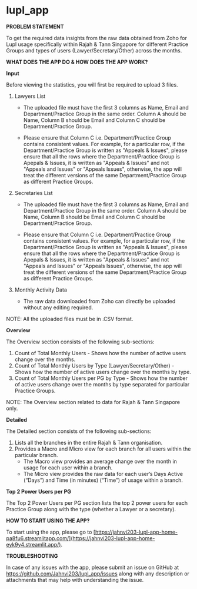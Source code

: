 # lupl_app


**PROBLEM STATEMENT**

To get the required data insights from the raw data obtained from Zoho for Lupl usage specifically within Rajah & Tann Singapore for different Practice Groups and types of users (Lawyer/Secretary/Other) across the months.


**WHAT DOES THE APP DO & HOW DOES THE APP WORK?**


**Input**

Before viewing the statistics, you will first be required to upload 3 files.
  1. Lawyers List
      
       - The uploaded file must have the first 3 columns as Name, Email and Department/Practice Group in the same order. Column A should be Name, Column B should be Email and Column C should be Department/Practice Group.
      
       - Please ensure that Column C i.e. Department/Practice Group contains consistent values. For example, for a particular row, if the Department/Practice Group is written as "Appeals & Issues", please ensure that all the rows where the Department/Practice Group is Apepals & Issues, it is written as "Appeals & Issues" and not "Appeals and Issues" or "Appeals Issues", otherwise, the app will treat the different versions of the same Department/Practice Group as different Practice Groups.
  2. Secretaries List
      
       - The uploaded file must have the first 3 columns as Name, Email and Department/Practice Group in the same order. Column A should be Name, Column B should be Email and Column C should be Department/Practice Group.
      
       - Please ensure that Column C i.e. Department/Practice Group contains consistent values. For example, for a particular row, if the Department/Practice Group is written as "Appeals & Issues", please ensure that all the rows where the Department/Practice Group is Apepals & Issues, it is written as "Appeals & Issues" and not "Appeals and Issues" or "Appeals Issues", otherwise, the app will treat the different versions of the same Department/Practice Group as different Practice Groups.
  3. Monthly Activity Data
       - The raw data downloaded from Zoho can directly be uploaded without any editing required.

NOTE: All the uploaded files must be in .CSV format.


**Overview**

The Overview section consists of the following sub-sections:
  1. Count of Total Monthly Users - Shows how the number of active users change over the months.
  2. Count of Total Monthly Users by Type (Lawyer/Secretary/Other) - Shows how the number of active users change over the months by type.
  3. Count of Total Monthly Users per PG by Type - Shows how the number of active users change over the months by type separated for particular Practice Groups.

NOTE: The Overview section related to data for Rajah & Tann Singapore only.


**Detailed**

The Detailed section consists of the following sub-sections:
  1. Lists all the branches in the entire Rajah & Tann organisation.
  2. Provides a Macro and Micro view for each branch for all users within the particular branch.
       - The Macro view provides an average change over the month in usage for each user within a branch.
       - The Micro view provides the raw data for each user’s Days Active (“Days”) and Time (in minutes) (“Time”) of usage within a branch.

**Top 2 Power Users per PG**

The Top 2 Power Users per PG section lists the top 2 power users for each Practice Group along with the type (whether a Lawyer or a secretary).



**HOW TO START USING THE APP?**

To start using the app, please go to [https://jahnvi203-lupl-app-home-pa8fu6.streamlitapp.com/](https://jahnvi203-lupl-app-home-eyk9y4.streamlit.app/).



**TROUBLESHOOTING**

In case of any issues with the app, please submit an issue on GitHub at https://github.com/Jahnvi203/lupl_app/issues along with any description or attachments that may help with understanding the issue.
